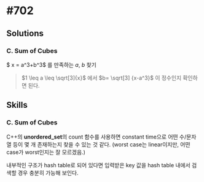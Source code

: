 # #702

## Solutions

### C. Sum of Cubes

$ x = a^3+b^3$ 를 만족하는 $a$, $b$ 찾기

>$1 \leq a \leq \sqrt[3]{x}$ 에서 $b= \sqrt[3] {x-a^3}$ 이 정수인지 확인하면 된다. 
>

## Skills

### C. Sum of Cubes

C++의 **unordered_set**의 count 함수를 사용하면 constant time으로 어떤 수/문자열 등이 몇 개 존재하는지 찾을 수 있는 것 같다. (worst case는 linear이지만, 어떤 case가 worst인지는 잘 모르겠음.) 

내부적인 구조가 hash table로 되어 있다면 입력받은 key 값을 hash table 내에서 검색할 경우 충분히 가능해 보인다. 

